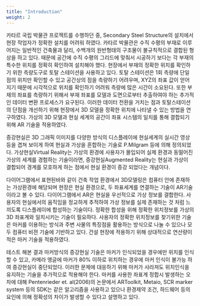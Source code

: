 ```yaml
---
title: "Introduction"
weight: 2
---
```

<!-- The background to the work.

This paragraph contains one species, a _Hippopotamus amphibius_.

This sentence cites an article in the bibliography ([Author, 2014](https://example.com/articles/1)).

This sentence cites another article ([Author, 2015](https://example.com/articles/2)).

This paragraph has a DOI citation at the end, which supports this statement[👍](https://doi.org/10.1038/nature14388 "Cancer: Antibodies regulate antitumour immunity").

This paragraph [links to an article by DOI](https://doi.org/10.7717/peerj.182 "Ontogeny in the tube-crested dinosaur Parasaurolophus (Hadrosauridae) and heterochrony in hadrosaurids").

This paragraph [links to an article by PMID](http://www.ncbi.nlm.nih.gov/pubmed/25898005).

Equations and formula can be included either inline (<script type="math/tex"> 2+2=4 </script>) or as display blocks:

<div>\[ \sum_{i=0}^{\infty}\pi_i=\sum_{i=0}^{\infty}\rho^i\pi_0=\frac{\pi_0}{1-\rho}=1 \]</div> -->

카타르 국립 박물관 프로젝트를 수행하던 중, Secondary Steel Structure의 설치에서 현장 작업자가 정확한 설치를 어려워 하였다. 카타르 박물관은 수직 수평의 부재로 이루어지는 일반적인 건축물과 달리, 수백개의 원반형태의 구조물이 불규칙적으로 결합된 형상을 하고 있다. 때문에 공간에 수직 수평의 그리드에 맞춰서 시공하기 보다는 각 부재의 특수한 위치를 정확히 확인하여 설치해야 했다. 현장에서 부재의 정확한 위치를 확인하기 위한 측량도구로 토탈 스테이션을 사용하고 있다. 토탈 스테이션은 1회 측량에 단일 점의 위치만 확인할 수 있고 공간상의 점을 측량하기 어려우며,  XYZ의 좌표 값이 얻어지기 때문에 시각적으로 위치를 확인하기 어려워 측량에 많은 시간이 소요된다. 또한 부재의 좌표를 측량하기 위해서 부재 좌표를 모델과 도면으로부터 추출하여야 하는 추가적인 데이터 변환 프로세스가 요구된다. 이러한 데이터 전환을 거치는 점과 토탈스테이션의 단점을 개선하기 위해 현장에서 3D 모델을 정확한 위치에 나타낼 수 있는 방법을 연구하였다. 가상의 3D 모델과 현실 세계의 공간이 좌표 시스템의 일치를 통해 결합되기 위해 AR 기술을 적용하였다.

증강현실은 3D 그래픽 이미지를 다양한 방식의 디스플레이에 현실세계의 실시간 영상 등을 겹쳐 보이게 하여 현실과 가상을 혼합하는 기술로 P.Milgram 등에 의해 정의되었다. 가상현실Virtual Reality는 가상의 환경에 사용자가 몰입되어 실제 환경과 동떨어진 가상의 세계를 경험하는 기술이라면, 증강현실Augmented Reality는 현실과 가상이 결합되어 경계를 모호하게 하는 점에서 현실 환경이 증강 되었다는 개념이다.

 다이어그램에서 표현된바와 같이 건축 작업 환경에서 3D모델링은 컴퓨터 안에 존재하는 가상환경에 해당되며 현장은 현실 환경으로, 두 좌표세계를 연결하는 기술이 AR기술이라고 볼 수 있다.  다이어그램에서 AR은 현실을 우선적으로 가상 정보를 결합한다. 사용자의 현실에서의 움직임을 정교하게 추적하여 가상 정보를 실제 존재하는 것 처럼 느끼도록 디스플레이에 합성하는 기술이다. 정확한 합성을 위해 정확한 위치정보를 가상의 3D 좌표계와 일치시키는 기술이 필요하다. 사용자의 정확한 위치정보를 찾기위한 기술은 마커를 이용하는 방식과 주변 사물의 특징점을 활용하는 방식으로 나눌 수 있으나 모두 컴퓨터 비젼 기술에 기반하고 있다. 건설 현장에 적용하기 위해 상대적으로 연산량이 적은 마커 기술을 적용하였다.

 테스트 해본 결과 마커방식의 증강현실 기술은 마커가 인식되었을 경우에만 위치를 인식할 수 있고, 카메라 앵글에 마커가 80% 이하로 위치하는 경우에 마커 인식이 불가능 하여 증강현실이 중단되었다. 이러한 문제에 대응하기 위해 마커가 사라져도 위치인식을 유지하는 기술을 추가적으로 적용해야 한다.
 마커를 사용한 좌표계 정합시 발생하는 오차에 대해 Pentenrieder et. al(2006)의 논문에서 ARToolkit, Metaio, SCR marker system 등의 SDK는 같은 알고리즘을 사용하고 있으나 환경제약 조건, 하드웨어 등의 요인에 의해 정확성의 차이가 발생할 수 있다고 설명하고 있다.

